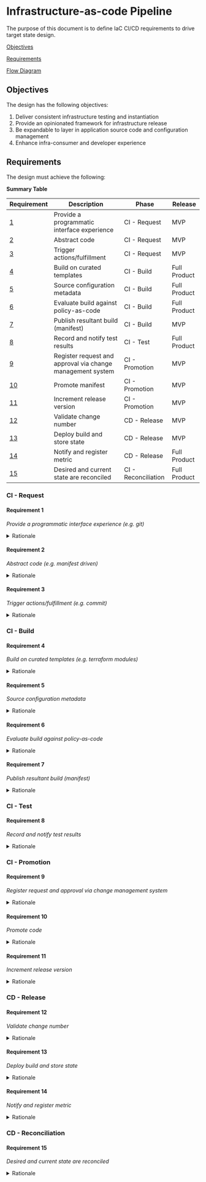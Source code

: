 # Infrastructure-as-code Pipeline

The purpose of this document is to define IaC CI/CD requirements to drive target state design.

[Objectives](#objectives)

[Requirements](#requirements)

[Flow Diagram](#flow-diagram)


## Objectives

The design has the following objectives:

1. Deliver consistent infrastructure testing and instantiation
2. Provide an opinionated framework for infrastructure release
3. Be expandable to layer in application source code and configuration management
4. Enhance infra-consumer and developer experience


## Requirements

The design must achieve the following:

**Summary Table**

| Requirement | Description | Phase | Release |
| ----------- | ----------- | ----- | ------- |
| [1](#requirement-1) | Provide a programmatic interface experience | CI - Request | MVP |
| [2](#requirement-2) | Abstract code | CI - Request | MVP |
| [3](#requirement-3) | Trigger actions/fulfillment  | CI - Request | MVP |
| [4](#requirement-4) | Build on curated templates | CI - Build | Full Product |
| [5](#requirement-5) | Source configuration metadata | CI - Build | Full Product |
| [6](#requirement-6) | Evaluate build against policy-as-code | CI - Build | Full Product |
| [7](#requirement-7) | Publish resultant build (manifest) | CI - Build | MVP |
| [8](#requirement-8) | Record and notify test results | CI - Test | Full Product |
| [9](#requirement-9) | Register request and approval via change management system | CI - Promotion | MVP |
| [10](#requirement-10) | Promote manifest | CI - Promotion | MVP |
| [11](#requirement-11) | Increment release version | CI - Promotion | MVP |
| [12](#requirement-12) | Validate change number | CD - Release | MVP |
| [13](#requirement-13) | Deploy build and store state | CD - Release | MVP |
| [14](#requirement-14) | Notify and register metric | CD - Release | Full Product |
| [15](#requirement-15) | Desired and current state are reconciled | CI - Reconciliation | Full Product |

### CI - Request

#### Requirement 1

*Provide a programmatic interface experience (e.g. git)*

<details>
  <summary>Rationale</summary>

  - Integration with developer tools/IDEs enhances the experience
  - Promote flexibility for front end input (e.g. ServiceNow form, workflow orchestrators, hyper-automation tooling)
  - Git maintains history, audit, and versioning

</details>

#### Requirement 2

*Abstract code (e.g. manifest driven)*

<details>
  <summary>Rationale</summary>

  - Redundant code and data should be avoided
  - Enables extension into configuration management and application source code
  - Promotes flexibility for integrated pipeline technology (e.g. maven vs gradle, terraform vs ansible, etc.)
  - Promotes flexibility for testing frameworks and transitions (e.g. regression testing of source code but not infra-code)
  - JSON or YAML would be preferred

</details>

#### Requirement 3

*Trigger actions/fulfillment (e.g. commit)*

<details>
  <summary>Rationale</summary>

  - Continuous
  - Fail fast
  - Aligns to developer user journey
  - Aligns to agile way of working

</details>

### CI - Build

#### Requirement 4

*Build on curated templates (e.g. terraform modules)*

<details>
  <summary>Rationale</summary>

  - Standardized and governed code
  - Reusable - variable driven
  - Centralizes change and 'vulnerability' management (e.g. infra type version X is no longer supported and needs to be Y)
  - NOTE - Should not be a blocker (i.e. backlog curated template creation in response to development deployment)

</details>

#### Requirement 5

*Source configuration metadata*

<details>
  <summary>Rationale</summary>

  - Enforces required metadata on all 'assets'/configuration items (e.g. cost-center, support-team, etc.)
  - Promotes application portfolio management and dependency accuracy
  - Promotes change management database accuracy
  - Enhances detection and response - MTTR (e.g. vulnerability on system X - OR - page team Y for system X alert)
  - Enables financial and operational observability

</details>

#### Requirement 6

*Evaluate build against policy-as-code*

<details>
  <summary>Rationale</summary>

  - Enforces cybersecurity rules via policy
  - Minimizes technical risk
  - Adds control point for best practice and standard alignment

</details>

#### Requirement 7

*Publish resultant build (manifest)*

<details>
  <summary>Rationale</summary>

  - Maintains code history and inventory
  - Enables disaster recovery (recover from deletion)
  - Supports bulk update

</details>

### CI - Test

#### Requirement 8

*Record and notify test results*

<details>
  <summary>Rationale</summary>

  - Historical code coverage and testing reports
  - Data point for change approval
  - Data point for code quality and health

</details>


### CI - Promotion

#### Requirement 9

*Register request and approval via change management system*

<details>
  <summary>Rationale</summary>

  - Audit record of change (Applies to Normal, Standard, Emergency and Exception changes)
  - Ensures Change Owner approval and adheres to change advisory board policy
  - Data point for deployment frequency

</details>

#### Requirement 10

*Promote code*

<details>
  <summary>Rationale</summary>

  - Moves code into protected branch
  - Standard code release and audit process
  - Trigger point for deployment

</details>

#### Requirement 11

*Increment release version*

<details>
  <summary>Rationale</summary>

  - Identifies source code version, used for correlating to deployed asset/configuration item
  - Change management identifier
  - Data point for deployment frequency and code sensitivity

</details>

### CD - Release

#### Requirement 12

*Validate change number*

<details>
  <summary>Rationale</summary>

  - Enforces adherence to change management process

</details>

#### Requirement 13

*Deploy build and store state*

<details>
  <summary>Rationale</summary>

  - End result
  - State required for reconciliation

</details>

#### Requirement 14

*Notify and register metric*

<details>
  <summary>Rationale</summary>

  - Closes change and notifies change owner
  - Records successful deployment, used for DORA (DevOps Research and Assessment team) metrics

</details>

### CD - Reconciliation

#### Requirement 15

*Desired and current state are reconciled*

<details>
  <summary>Rationale</summary>

  - Identifies drift from desired and current state
  - Enforces change via source code (this CI/CD process)
  - Discourages/reverts manual change

</details>
